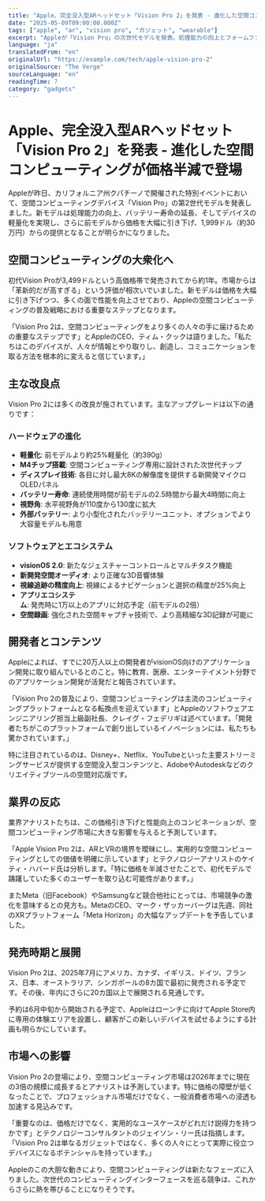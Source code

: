 ```yaml
---
title: "Apple、完全没入型ARヘッドセット「Vision Pro 2」を発表 - 進化した空間コンピューティングが価格半減で登場"
date: "2025-05-09T09:00:00.000Z"
tags: ["apple", "ar", "vision pro", "ガジェット", "wearable"]
excerpt: "Appleが「Vision Pro」の次世代モデルを発表。処理能力の向上とフォームファクターの改善、そして驚きの価格引き下げにより、空間コンピューティングの普及を加速する見込み。"
language: "ja"
translatedFrom: "en"
originalUrl: "https://example.com/tech/apple-vision-pro-2"
originalSource: "The Verge"
sourceLanguage: "en"
readingTime: 7
category: "gadgets"
---
```


# Apple、完全没入型ARヘッドセット「Vision Pro 2」を発表 - 進化した空間コンピューティングが価格半減で登場

Appleが昨日、カリフォルニア州クパチーノで開催された特別イベントにおいて、空間コンピューティングデバイス「Vision Pro」の第2世代モデルを発表しました。新モデルは処理能力の向上、バッテリー寿命の延長、そしてデバイスの軽量化を実現し、さらに前モデルから価格を大幅に引き下げ、1,999ドル（約30万円）からの提供となることが明らかになりました。

## 空間コンピューティングの大衆化へ

初代Vision Proが3,499ドルという高価格帯で発売されてから約1年。市場からは「革新的だが高すぎる」という評価が相次いでいました。新モデルは価格を大幅に引き下げつつ、多くの面で性能を向上させており、Appleの空間コンピューティングの普及戦略における重要なステップとなります。

「Vision Pro 2は、空間コンピューティングをより多くの人々の手に届けるための重要なステップです」とAppleのCEO、ティム・クックは語りました。「私たちはこのデバイスが、人々が情報とやり取りし、創造し、コミュニケーションを取る方法を根本的に変えると信じています。」

## 主な改良点

Vision Pro 2には多くの改良が施されています。主なアップグレードは以下の通りです：

### ハードウェアの進化

- **軽量化**: 前モデルより約25%軽量化（約390g）
- **M4チップ搭載**: 空間コンピューティング専用に設計された次世代チップ
- **ディスプレイ技術**: 各目に対し最大8Kの解像度を提供する新開発マイクロOLEDパネル
- **バッテリー寿命**: 連続使用時間が前モデルの2.5時間から最大4時間に向上
- **視野角**: 水平視野角が110度から130度に拡大
- **外部バッテリー**: より小型化されたバッテリーユニット、オプションでより大容量モデルも用意

### ソフトウェアとエコシステム

- **visionOS 2.0**: 新たなジェスチャーコントロールとマルチタスク機能
- **新開発空間オーディオ**: より正確な3D音響体験
- **視線追跡の精度向上**: 視線によるナビゲーションと選択の精度が25%向上
- **アプリエコシステム**: 発売時に1万以上のアプリに対応予定（前モデルの2倍）
- **空間録画**: 強化された空間キャプチャ技術で、より高精細な3D記録が可能に

## 開発者とコンテンツ

Appleによれば、すでに20万人以上の開発者がvisionOS向けのアプリケーション開発に取り組んでいるとのこと。特に教育、医療、エンターテイメント分野でのアプリケーション開発が活発だと報告されています。

「Vision Pro 2の普及により、空間コンピューティングは主流のコンピューティングプラットフォームとなる転換点を迎えています」とAppleのソフトウェアエンジニアリング担当上級副社長、クレイグ・フェデリギは述べています。「開発者たちがこのプラットフォームで創り出しているイノベーションには、私たちも驚かされています。」

特に注目されているのは、Disney+、Netflix、YouTubeといった主要ストリーミングサービスが提供する空間没入型コンテンツと、AdobeやAutodeskなどのクリエイティブツールの空間対応版です。

## 業界の反応

業界アナリストたちは、この価格引き下げと性能向上のコンビネーションが、空間コンピューティング市場に大きな影響を与えると予測しています。

「Apple Vision Pro 2は、ARとVRの境界を曖昧にし、実用的な空間コンピューティングとしての価値を明確に示しています」とテクノロジーアナリストのケイティ・ハバード氏は分析します。「特に価格を半減させたことで、初代モデルで躊躇していた多くのユーザーを取り込む可能性があります。」

またMeta（旧Facebook）やSamsungなど競合他社にとっては、市場競争の激化を意味するとの見方も。MetaのCEO、マーク・ザッカーバーグは先週、同社のXRプラットフォーム「Meta Horizon」の大幅なアップデートを予告していました。

## 発売時期と展開

Vision Pro 2は、2025年7月にアメリカ、カナダ、イギリス、ドイツ、フランス、日本、オーストラリア、シンガポールの8カ国で最初に発売される予定です。その後、年内にさらに20カ国以上で展開される見通しです。

予約は6月中旬から開始される予定で、Appleはローンチに向けてApple Store内に専用の体験エリアを設置し、顧客がこの新しいデバイスを試せるようにする計画も明らかにしています。

## 市場への影響

Vision Pro 2の登場により、空間コンピューティング市場は2026年までに現在の3倍の規模に成長するとアナリストは予測しています。特に価格の障壁が低くなったことで、プロフェッショナル市場だけでなく、一般消費者市場への浸透も加速する見込みです。

「重要なのは、価格だけでなく、実用的なユースケースがどれだけ説得力を持つかです」とテクノロジーコンサルタントのジェイソン・リー氏は指摘します。「Vision Pro 2は単なるガジェットではなく、多くの人々にとって実際に役立つデバイスになるポテンシャルを持っています。」

Appleのこの大胆な動きにより、空間コンピューティングは新たなフェーズに入りました。次世代のコンピューティングインターフェースを巡る競争は、これからさらに熱を帯びることになりそうです。

